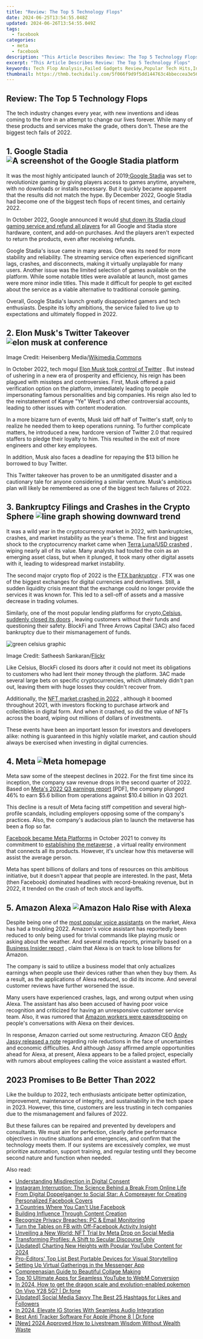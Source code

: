 ```yaml
---
title: "Review: The Top 5 Technology Flops"
date: 2024-06-25T13:54:55.048Z
updated: 2024-06-26T13:54:55.049Z
tags:
  - facebook
categories:
  - meta
  - facebook
description: "This Article Describes Review: The Top 5 Technology Flops"
excerpt: "This Article Describes Review: The Top 5 Technology Flops"
keywords: Tech Flop Analysis,Failed Gadgets Review,Popular Tech Hits,Innovation Failures,Technology Blunders,Electronic Missteps,Device Disappointments
thumbnail: https://thmb.techidaily.com/5f066f9d9f5dd144763c4bbeccea3e56ce5ff6713b3a3e310bb03e72d6daf58f.jpg
---
```


## Review: The Top 5 Technology Flops

 The tech industry changes every year, with new inventions and ideas coming to the fore in an attempt to change our lives forever. While many of these products and services make the grade, others don't. These are the biggest tech fails of 2022.

## 1\. Google Stadia ![A screenshot of the Google Stadia platform](https://static1.makeuseofimages.com/wordpress/wp-content/uploads/2022/12/google-stadia.jpg)

 It was the most highly anticipated launch of 2019;[Google Stadia](https://stadia.google.com/) was set to revolutionize gaming by giving players access to games anytime, anywhere, with no downloads or installs necessary. But it quickly became apparent that the results did not match the hype. By December 2022, Google Stadia had become one of the biggest tech flops of recent times, and certainly 2022.

 In October 2022, Google announced it would [shut down its Stadia cloud gaming service and refund all players](https://www.makeuseof.com/google-stadia-is-shutting-down-and-refunding-gamers/) for all Google and Stadia store hardware, content, and add-on purchases. And the players aren't expected to return the products, even after receiving refunds.

 Google Stadia's issue came in many areas. One was its need for more stability and reliability. The streaming service often experienced significant lags, crashes, and disconnects, making it virtually unplayable for many users. Another issue was the limited selection of games available on the platform. While some notable titles were available at launch, most games were more minor indie titles. This made it difficult for people to get excited about the service as a viable alternative to traditional console gaming.

 Overall, Google Stadia's launch greatly disappointed gamers and tech enthusiasts. Despite its lofty ambitions, the service failed to live up to expectations and ultimately flopped in 2022.

## 2\. Elon Musk's Twitter Takeover ![elon musk at conference](https://static1.makeuseofimages.com/wordpress/wp-content/uploads/2022/01/elon-musk-pic.jpg)

 Image Credit: Heisenberg Media/[Wikimedia Commons](https://commons.wikimedia.org/wiki/File:Elon%5FMusk%5F-%5FThe%5FSummit%5F2013.jpg)

 In October 2022, tech mogul [Elon Musk took control of Twitter](https://www.makeuseof.com/how-elon-musk-bought-twitter-timeline/) . But instead of ushering in a new era of prosperity and efficiency, his reign has been plagued with missteps and controversies. First, Musk offered a paid verification option on the platform, immediately leading to people impersonating famous personalities and big companies. His reign also led to the reinstatement of Kanye "Ye" West's and other controversial accounts, leading to other issues with content moderation.

 In a more bizarre turn of events, Musk laid off half of Twitter's staff, only to realize he needed them to keep operations running. To further complicate matters, he introduced a new, hardcore version of Twitter 2.0 that required staffers to pledge their loyalty to him. This resulted in the exit of more engineers and other key employees.

 In addition, Musk also faces a deadline for repaying the $13 billion he borrowed to buy Twitter.

 This Twitter takeover has proven to be an unmitigated disaster and a cautionary tale for anyone considering a similar venture. Musk's ambitious plan will likely be remembered as one of the biggest tech failures of 2022.

## 3\. Bankruptcy Filings and Crashes in the Crypto Sphere ![line graph showing downward trend](https://static1.makeuseofimages.com/wordpress/wp-content/uploads/2022/11/graph-36929.png)

 It was a wild year in the cryptocurrency market in 2022, with bankruptcies, crashes, and market instability as the year's theme. The first and biggest shock to the cryptocurrency market came when [Terra Luna/USD crashed](https://www.makeuseof.com/why-has-terras-luna-price-crashed/) , wiping nearly all of its value. Many analysts had touted the coin as an emerging asset class, but when it plunged, it took many other digital assets with it, leading to widespread market instability.

 The second major crypto flop of 2022 is the [FTX bankruptcy](https://www.makeuseof.com/what-is-going-on-binance-ftx/) . FTX was one of the biggest exchanges for digital currencies and derivatives. Still, a sudden liquidity crisis meant that the exchange could no longer provide the services it was known for. This led to a sell-off of assets and a massive decrease in trading volumes.

 Similarly, one of the most popular lending platforms for crypto,[Celsius, suddenly closed its doors](https://www.makeuseof.com/celsius-crypto-collapse-how-much-did-users-lose/) , leaving customers without their funds and questioning their safety. BlockFi and Three Arrows Capital (3AC) also faced bankruptcy due to their mismanagement of funds.

![green celsius graphic](https://static1.makeuseofimages.com/wordpress/wp-content/uploads/2022/12/green-celsius-1.jpg)

 Image Credit: Satheesh Sankaran/[Flickr](https://www.flickr.com/photos/justanothercreativesoul/52455459544/in/)

 Like Celsius, BlockFi closed its doors after it could not meet its obligations to customers who had lent their money through the platform. 3AC made several large bets on specific cryptocurrencies, which ultimately didn't pan out, leaving them with huge losses they couldn't recover from.

 Additionally, the [NFT market crashed in 2022](https://www.makeuseof.com/nft-market-collapse-lessons-learned/) , although it boomed throughout 2021, with investors flocking to purchase artwork and collectibles in digital form. And when it crashed, so did the value of NFTs across the board, wiping out millions of dollars of investments.

 These events have been an important lesson for investors and developers alike: nothing is guaranteed in this highly volatile market, and caution should always be exercised when investing in digital currencies.

## 4\. Meta ![Meta homepage](https://static1.makeuseofimages.com/wordpress/wp-content/uploads/2022/09/Meta-homepage.jpg)

 Meta saw some of the steepest declines in 2022\. For the first time since its inception, the company saw revenue drops in the second quarter of 2022\. Based on [Meta's 2022 Q3 earnings report](https://s21.q4cdn.com/399680738/files/doc%5Ffinancials/2022/q3/Meta-09.30.2022-Exhibit-99.1-FINAL.pdf) \[PDF\], the company plunged 46% to earn $5.6 billion from operations against $10.4 billion in Q3 2021.

 This decline is a result of Meta facing stiff competition and several high-profile scandals, including employers opposing some of the company's practices. Also, the company's audacious plan to launch the metaverse has been a flop so far.

[Facebook became Meta Platforms](https://www.makeuseof.com/facebook-announced-meta-its-new-brand/) in October 2021 to convey its commitment to [establishing the metaverse](https://www.makeuseof.com/what-is-the-metaverse/) , a virtual reality environment that connects all its products. However, it's unclear how this metaverse will assist the average person.

 Meta has spent billions of dollars and tons of resources on this ambitious initiative, but it doesn't appear that people are interested. In the past, Meta (then Facebook) dominated headlines with record-breaking revenue, but in 2022, it trended on the crash of tech stock and layoffs.

## 5\. Amazon Alexa ![Amazon Halo Rise with Alexa](https://static1.makeuseofimages.com/wordpress/wp-content/uploads/2022/10/Screen-Shot-2022-10-21-at-101710-PM.png)

 Despite being one of the [most popular voice assistants](https://www.makeuseof.com/siri-vs-alexa-vs-google-smarter-answering-questions/) on the market, Alexa has had a troubling 2022\. Amazon's voice assistant has reportedly been reduced to only being used for trivial commands like playing music or asking about the weather. And several media reports, primarily based on a [Business Insider report](https://www.businessinsider.com/amazon-alexa-job-layoffs-rise-and-fall-2022-11) , claim that Alexa is on track to lose billions for Amazon.

 The company is said to utilize a business model that only actualizes earnings when people use their devices rather than when they buy them. As a result, as the applications of Alexa reduced, so did its income. And several customer reviews have further worsened the issue.

 Many users have experienced crashes, lags, and wrong output when using Alexa. The assistant has also been accused of having poor voice recognition and criticized for having an unresponsive customer service team. Also, it was rumored that [Amazon workers were eavesdropping](https://www.makeuseof.com/is-amazon-alexa-spying-on-you/) on people's conversations with Alexa on their devices.

 In response, Amazon carried out some restructuring. Amazon CEO [Andy Jassy released a note](https://www.aboutamazon.com/news/company-news/a-note-from-ceo-andy-jassy-about-role-eliminations) regarding role reductions in the face of uncertainties and economic difficulties. And although Jassy affirmed ample opportunities ahead for Alexa, at present, Alexa appears to be a failed project, especially with rumors about employees calling the voice assistant a wasted effort.

## 2023 Promises to Be Better Than 2022

 Like the buildup to 2022, tech enthusiasts anticipate better optimization, improvement, maintenance of integrity, and sustainability in the tech space in 2023\. However, this time, customers are less trusting in tech companies due to the mismanagement and failures of 2022.

 But these failures can be repaired and prevented by developers and consultants. We must aim for perfection, clearly define performance objectives in routine situations and emergencies, and confirm that the technology meets them. If our systems are excessively complex, we must prioritize automation, support training, and regular testing until they become second nature and function when needed.


<ins class="adsbygoogle"
     style="display:block"
     data-ad-format="autorelaxed"
     data-ad-client="ca-pub-7571918770474297"
     data-ad-slot="1223367746"></ins>



<ins class="adsbygoogle"
     style="display:block"
     data-ad-client="ca-pub-7571918770474297"
     data-ad-slot="8358498916"
     data-ad-format="auto"
     data-full-width-responsive="true"></ins>

<span class="atpl-alsoreadstyle">Also read:</span>
<div><ul>
<li><a href="https://facebook.techidaily.com/understanding-misdirection-in-digital-consent/"><u>Understanding Misdirection in Digital Consent</u></a></li>
<li><a href="https://facebook.techidaily.com/instagram-interruption-the-science-behind-a-break-from-online-life/"><u>Instagram Interruption: The Science Behind a Break From Online Life</u></a></li>
<li><a href="https://facebook.techidaily.com/from-digital-doppelganger-to-social-star-a-compreayer-for-creating-personalized-facebook-covers/"><u>From Digital Doppelganger to Social Star: A Compreayer for Creating Personalized Facebook Covers</u></a></li>
<li><a href="https://facebook.techidaily.com/3-countries-where-you-cant-use-facebook/"><u>3 Countries Where You Can't Use Facebook</u></a></li>
<li><a href="https://facebook.techidaily.com/building-influence-through-content-creation/"><u>Building Influence Through Content Creation</u></a></li>
<li><a href="https://facebook.techidaily.com/recognize-privacy-breaches-pc-and-email-monitoring/"><u>Recognize Privacy Breaches: PC & Email Monitoring</u></a></li>
<li><a href="https://facebook.techidaily.com/turn-the-tables-on-fb-with-off-facebook-activity-insight/"><u>Turn the Tables on FB with Off-Facebook Activity Insight</u></a></li>
<li><a href="https://facebook.techidaily.com/unveiling-a-new-world-nft-trial-by-meta-drop-on-social-media/"><u>Unveiling a New World: NFT Trial by Meta Drop on Social Media</u></a></li>
<li><a href="https://facebook.techidaily.com/transforming-profiles-a-shift-to-secular-discourse-only/"><u>Transforming Profiles: A Shift to Secular Discourse Only</u></a></li>
<li><a href="https://youtube-web.techidaily.com/ed-charting-new-heights-with-popular-youtube-content-for-2024/"><u>[Updated] Charting New Heights with Popular YouTube Content for 2024</u></a></li>
<li><a href="https://youtube-webster.techidaily.com/ditors-top-list-best-portable-devices-for-visual-storytelling/"><u>Pro-Editors' Top List  Best Portable Devices for Visual Storytelling</u></a></li>
<li><a href="https://facebook-clips.techidaily.com/setting-up-virtual-gatherings-in-the-messenger-app/"><u>Setting Up Virtual Gatherings in the Messenger App</u></a></li>
<li><a href="https://extra-resources.techidaily.com/compreenasian-guide-to-beautiful-collage-making/"><u>Compreenasian Guide to Beautiful Collage Making</u></a></li>
<li><a href="https://youtube-clips.techidaily.com/top-10-ultimate-apps-for-seamless-youtube-to-webm-conversion/"><u>Top 10 Ultimate Apps for Seamless YouTube to WebM Conversion</u></a></li>
<li><a href="https://change-location.techidaily.com/in-2024-how-to-get-the-dragon-scale-and-evolution-enabled-pokemon-on-vivo-y28-5g-drfone-by-drfone-virtual-android/"><u>In 2024, How to get the dragon scale and evolution-enabled pokemon On Vivo Y28 5G? | Dr.fone</u></a></li>
<li><a href="https://instagram-clips.techidaily.com/updated-social-media-savvy-the-best-25-hashtags-for-likes-and-followers/"><u>[Updated] Social Media Savvy  The Best 25 Hashtags for Likes and Followers</u></a></li>
<li><a href="https://instagram-video-recordings.techidaily.com/in-2024-elevate-ig-stories-with-seamless-audio-integration/"><u>In 2024, Elevate IG Stories With Seamless Audio Integration</u></a></li>
<li><a href="https://ios-location-track.techidaily.com/best-anti-tracker-software-for-apple-iphone-8-drfone-by-drfone-virtual-ios/"><u>Best Anti Tracker Software For Apple iPhone 8 | Dr.fone</u></a></li>
<li><a href="https://screen-recording.techidaily.com/new-2024-approved-how-to-livestream-wisdom-without-wealth-waste/"><u>[New] 2024 Approved  How to Livestream Wisdom Without Wealth Waste</u></a></li>
</ul></div>
